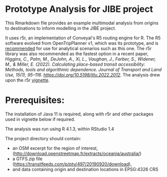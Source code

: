 # Prototype Analysis for JIBE project

This Rmarkdown file provides an example multimodal analysis from origins to destinations to inform modelling in the JIBE project.

It uses r5r, an implementation of Conveyal's R5 routing engine for R.  The R5 software evolved from OpenTripPlanner v1, which was its prototype, and is [recommended](http://docs.opentripplanner.org/en/latest/Version-Comparison/) for use for analytical scenarios such as this one. The r5r library was also recommended as the fastest option in a recent paper, *Higgins, C., Palm, M., DeJohn, A., Xi, L., Vaughan, J., Farber, S., Widener, M., & Miller, E. (2022). Calculating place-based transit accessibility: Methods, tools and algorithmic dependence. Journal of Transport and Land Use, 15(1), 95–116. https://doi.org/10.5198/jtlu.2022.2012*.  The analysis drew upon the r5r [vignette](https://cran.r-project.org/web/packages/r5r/vignettes/intro_to_r5r.html).

# Prerequisites:
The installation of Java 11 is required, along with r5r and other packages used in vignette below if required.

The analysis was run using R 4.1.3, within RStudio 1.4

The project directory should contain:
- an OSM excerpt for the region of interest, (http://download.openstreetmap.fr/extracts/oceania/australia/)
- a GTFS.zip file (https://transitfeeds.com/p/ptv/497/20190920/download), 
- and data containing origin and destination locations in EPSG:4326 CRS
